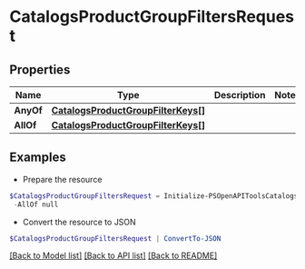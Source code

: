 # CatalogsProductGroupFiltersRequest
## Properties

Name | Type | Description | Notes
------------ | ------------- | ------------- | -------------
**AnyOf** | [**CatalogsProductGroupFilterKeys[]**](CatalogsProductGroupFilterKeys.md) |  | 
**AllOf** | [**CatalogsProductGroupFilterKeys[]**](CatalogsProductGroupFilterKeys.md) |  | 

## Examples

- Prepare the resource
```powershell
$CatalogsProductGroupFiltersRequest = Initialize-PSOpenAPIToolsCatalogsProductGroupFiltersRequest  -AnyOf null `
 -AllOf null
```

- Convert the resource to JSON
```powershell
$CatalogsProductGroupFiltersRequest | ConvertTo-JSON
```

[[Back to Model list]](../README.md#documentation-for-models) [[Back to API list]](../README.md#documentation-for-api-endpoints) [[Back to README]](../README.md)

